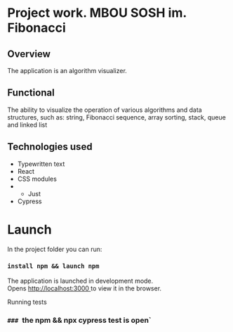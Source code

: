 # Project work. MBOU SOSH im. Fibonacci


## Overview

The application is an algorithm visualizer.

## Functional

The ability to visualize the operation of various algorithms and data structures, such as: string, Fibonacci sequence, array sorting, stack, queue and linked list

## Technologies used
* Typewritten text
* React
* CSS modules
* * Just
* Cypress

# Launch

In the project folder you can run:
### `install npm && launch npm`
The application is launched in development mode.\
Opens [http://localhost:3000 ](http://localhost:3000 ) to view it in the browser.

Running tests
### `### `the npm && npx cypress test is open`
